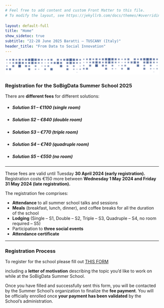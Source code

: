 ```yaml
---
# Feel free to add content and custom Front Matter to this file.
# To modify the layout, see https://jekyllrb.com/docs/themes/#overriding-theme-defaults

layout: default-full
title: "Home"
show_sidetoc: true
subtitle: "22-28 June 2025 Baratti – TUSCANY (Italy)"
header_title: "From Data to Social Innovation"
---
```


<div class="full-width-wrapper">
    <img src="../assets/images/header.svg" alt="sbd-pattern" class="full-width-image">
</div>

<div class="registration">
    <div class="container">
        <div class="row pt-2 ">
            <div class="col-md-8 offset-md-2 col-sm-12">
                <h3>Registration for the SoBigData Summer School 2025</h3>
                <p style="text-align:justify">There are <strong>different fees</strong> for different solutions: </p>
                    <ul>
<li><h5>Solution S1 – €1100 (single room)</h5></li>
<li><h5>Solution S2 – €840 (double room)</h5></li>
<li><h5>Solution S3 – €770 (triple room)</h5></li>
<li><h5>Solution S4 – €740 (quadruple room)</h5></li>
<li><h5>Solution S5 – €550 (no room)</h5></li>
                    </ul>
                <hr>
                <p>These fees are valid until Tuesday <strong>30 April 2024 (early registration).</strong>
                Registration costs €150 more between <strong>Wednesday 1 May 2024 and Friday 31 May 2024 (late registration).</strong></p>
                <p>The registration fee comprises:</p>
                <ul>
                    <li><strong>Attendance</strong> to all summer school talks and sessions</li>
                    <li><strong>Meals</strong> (breakfast, lunch, dinner), and coffee breaks for all the duration of the school</li>
                    <li><strong>Lodging</strong> (Single – S1, Double – S2, Triple – S3, Quadruple – S4, no room required – S5)</li>
                    <li>Participation to <strong>three social events</strong></li>
                    <li><strong>Attendance certificate</strong></li>
                </ul>
                <hr>
            </div>
        </div>
    </div>

</div>

<div class="registration">
    <div class="container">
        <div class="row pt-2 ">
            <div class="col-md-8 offset-md-2 col-sm-12">
                <h3>Registration Process</h3>
                <p>
                    To register for the school please fill out <a href="">THIS FORM</a>
                    </p>
                    <p>including a <strong>letter of motivation</strong> describing the topic you’d like to work on while at the SoBigData Summer School.</p>
                    <p>Once you have filled and successfully sent this form, you will be contacted by the Summer School’s organization to finalize the <strong>fee payment</strong>. You will be officially enrolled once <strong>your payment has been validated</strong> by the School’s administration.
                    </p>
            </div>
        </div>
    </div>
</div>
